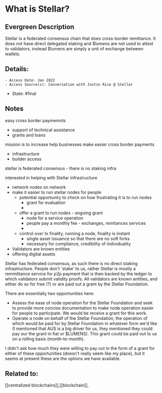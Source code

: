 # What is Stellar?
## Evergreen Description
Stellar is a federated consensus chain that does cross-border remittance. It does not have direct delegated staking and $lumens are not used to attest to validators, instead $lumens are simply a unit of exchange between wallets.

## Details:
	- Access Date: Jan 2022
	- Access Source(s): Conversation with Justin Rice @ Stellar
- State: #final 

## Notes
easy cross border paymemnts

- support of technical assistance
- grants and loans 

mission is to increase 
help businesses make easier cross border payments
- infrastructure
- builder access


stellar is federated consensus - there is no staking infra

interested in helping with Stellar infrastructure
- network nodes on network
- make it easier to run stellar nodes for people
	- potential opportunity to check on how frustrating it is to run nodes
		- grant for evaluation
		- 
	- offer a grant to run nodes - ongoing grant
		- node for a service operation
		- people pay a monthly fee - exchanges, remitances services
		- 
	- control over tx finality, running a node, finality is instant
		- single asset issuance so that there are no soft forks
		- necessary for compliance, credibility of individuality
- Validators are known entities
- offering digital assets

Stellar has federated consensus, as such there is no direct staking infrastructure. People don't 'stake' to us, rather Stellar is mostly a remmittance service for p2p payment that is then backed by the ledger to which validators submit validity proofs. All validators are known entities, and either do so for free (?) or are paid out a grant by the Stellar Foundation.

There are essentially two opportunities here:
- Assess the ease of node operation for the Stellar Foundation and seek to provide more concise documentation to make node operation easier for people to participate. We would be receive a grant for this work.
- Operate a node on behalf of the Stellar Foundation, the operation of which would be paid for by Stellar Foundation in whatever form we'd like (I mentioned that AUS is a big driver for us, they mentioned they could pay our the grant in fiat or $LUMENS). This grant could be paid out to us on a rolling basis (month-to-month).

I didn't ask how much they were willing to pay out in the form of a grant for either of these opportunities (doesn't really seem like my place), but it seems at present these are the options we have available.


## Related to: 
[[centralized blockchains]],[[blockchain]],

